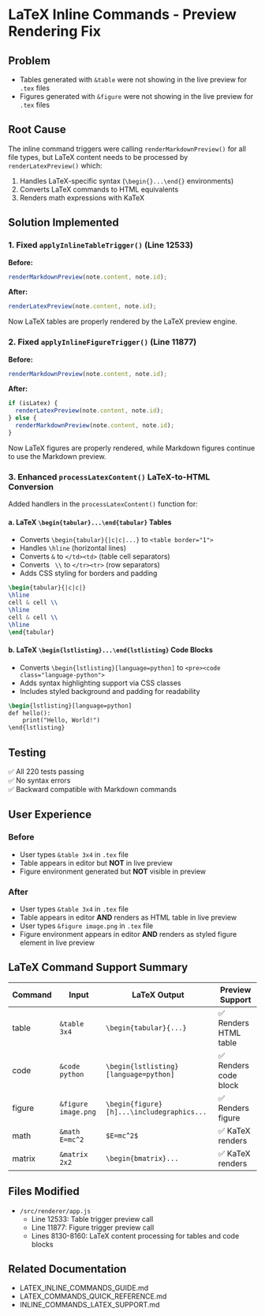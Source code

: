# LaTeX Inline Commands - Preview Rendering Fix

## Problem
- Tables generated with `&table` were not showing in the live preview for `.tex` files
- Figures generated with `&figure` were not showing in the live preview for `.tex` files

## Root Cause
The inline command triggers were calling `renderMarkdownPreview()` for all file types, but LaTeX content needs to be processed by `renderLatexPreview()` which:
1. Handles LaTeX-specific syntax (`\begin{}...\end{}` environments)
2. Converts LaTeX commands to HTML equivalents
3. Renders math expressions with KaTeX

## Solution Implemented

### 1. Fixed `applyInlineTableTrigger()` (Line 12533)
**Before:**
```javascript
renderMarkdownPreview(note.content, note.id);
```

**After:**
```javascript
renderLatexPreview(note.content, note.id);
```

Now LaTeX tables are properly rendered by the LaTeX preview engine.

### 2. Fixed `applyInlineFigureTrigger()` (Line 11877)
**Before:**
```javascript
renderMarkdownPreview(note.content, note.id);
```

**After:**
```javascript
if (isLatex) {
  renderLatexPreview(note.content, note.id);
} else {
  renderMarkdownPreview(note.content, note.id);
}
```

Now LaTeX figures are properly rendered, while Markdown figures continue to use the Markdown preview.

### 3. Enhanced `processLatexContent()` LaTeX-to-HTML Conversion

Added handlers in the `processLatexContent()` function for:

#### a. LaTeX `\begin{tabular}...\end{tabular}` Tables
- Converts `\begin{tabular}{|c|c|...}` to `<table border="1">`
- Handles `\hline` (horizontal lines)
- Converts ` & ` to `</td><td>` (table cell separators)
- Converts ` \\` to `</tr><tr>` (row separators)
- Adds CSS styling for borders and padding

```latex
\begin{tabular}{|c|c|}
\hline
cell & cell \\
\hline
cell & cell \\
\hline
\end{tabular}
```

#### b. LaTeX `\begin{lstlisting}...\end{lstlisting}` Code Blocks
- Converts `\begin{lstlisting}[language=python]` to `<pre><code class="language-python">`
- Adds syntax highlighting support via CSS classes
- Includes styled background and padding for readability

```latex
\begin{lstlisting}[language=python]
def hello():
    print("Hello, World!")
\end{lstlisting}
```

## Testing

✅ All 220 tests passing  
✅ No syntax errors  
✅ Backward compatible with Markdown commands  

## User Experience

### Before
- User types `&table 3x4` in `.tex` file
- Table appears in editor but **NOT** in live preview
- Figure environment generated but **NOT** visible in preview

### After
- User types `&table 3x4` in `.tex` file
- Table appears in editor **AND** renders as HTML table in live preview
- User types `&figure image.png` in `.tex` file
- Figure environment appears in editor **AND** renders as styled figure element in live preview

## LaTeX Command Support Summary

| Command | Input | LaTeX Output | Preview Support |
|---------|-------|--------------|-----------------|
| table | `&table 3x4` | `\begin{tabular}{...}` | ✅ Renders HTML table |
| code | `&code python` | `\begin{lstlisting}[language=python]` | ✅ Renders code block |
| figure | `&figure image.png` | `\begin{figure}[h]...\includegraphics...` | ✅ Renders figure |
| math | `&math E=mc^2` | `$E=mc^2$` | ✅ KaTeX renders |
| matrix | `&matrix 2x2` | `\begin{bmatrix}...` | ✅ KaTeX renders |

## Files Modified
- `/src/renderer/app.js`
  - Line 12533: Table trigger preview call
  - Line 11877: Figure trigger preview call
  - Lines 8130-8160: LaTeX content processing for tables and code blocks

## Related Documentation
- LATEX_INLINE_COMMANDS_GUIDE.md
- LATEX_COMMANDS_QUICK_REFERENCE.md
- INLINE_COMMANDS_LATEX_SUPPORT.md
